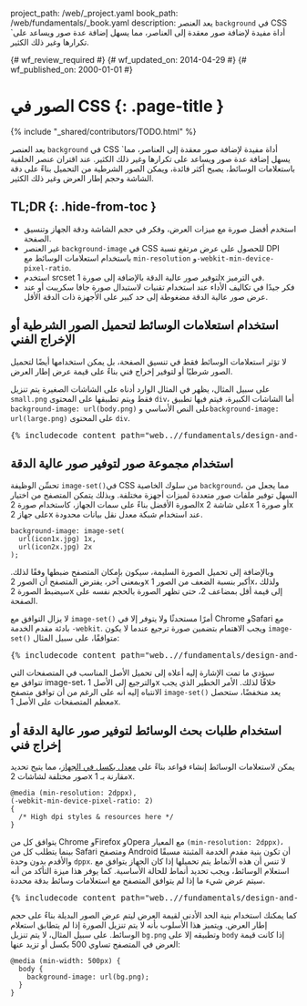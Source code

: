 project_path: /web/_project.yaml
book_path: /web/fundamentals/_book.yaml
description: يعد العنصر `background` في CSS `أداة مفيدة لإضافة صور معقدة إلى العناصر، مما يسهل إضافة عدة صور ويساعد على تكرارها وغير ذلك الكثير.

{# wf_review_required #}
{# wf_updated_on: 2014-04-29 #}
{# wf_published_on: 2000-01-01 #}

# الصور في  CSS {: .page-title }

{% include "_shared/contributors/TODO.html" %}



يعد العنصر `background` في CSS `أداة مفيدة لإضافة صور معقدة إلى العناصر، مما يسهل إضافة عدة صور ويساعد على تكرارها وغير ذلك الكثير.  عند اقتران عنصر الخلفية باستعلامات الوسائط، يصبح أكثر فائدة، ويمكن الصور الشرطية من التحميل بناءً على دقة الشاشة وحجم إطار العرض وغير ذلك الكثير.



## TL;DR {: .hide-from-toc }
- استخدم أفضل صورة مع ميزات العرض، وفكر في حجم الشاشة ودقة الجهاز وتنسيق الصفحة.
- غير العنصر <code>background-image</code> في CSS للحصول على عرض مرتفع نسبة DPI باستخدام استعلامات الوسائط مع <code>min-resolution</code> و<code>-webkit-min-device-pixel-ratio</code>.
- استخدم  srcset لتوفير صور عالية الدقة بالإضافة إلى صورة 1x في الترميز.
- فكر جيدًا في تكاليف الأداء عند استخدام تقنيات لاستبدال صورة جافا سكريبت أو عند عرض صور عالية الدقة مضغوطة إلى حد كبير على الأجهزة ذات الدقة الأقل.


## استخدام استعلامات الوسائط لتحميل الصور الشرطية أو الإخراج الفني

لا تؤثر استعلامات الوسائط فقط في تنسيق الصفحة، بل يمكن استخدامها أيضًا لتحميل الصور شرطيًا أو لتوفير إخراج فني بناءً على قيمة عرض إطار العرض.

على سبيل المثال، يظهر في المثال الوارد أدناه على الشاشات الصغيرة يتم تنزيل `small.png` فقط ويتم تطبيقها على المحتوى `div`، أما الشاشات الكبيرة، فيتم فيها تطبيق `background-image: url(body.png)` على النص الأساسي و`background-image: url(large.png)` على المحتوى `div`.

<pre class="prettyprint">
{% includecode content_path="web..//fundamentals/design-and-ui/media/images/_code/conditional-mq.html" region_tag="conditional" lang=css %}
</pre>

## استخدام مجموعة صور لتوفير صور عالية الدقة

تحسِّن الوظيفة `image-set()`في CSS من سلوك الخاصية `background`، مما يجعل من السهل توفير ملفات صور متعددة لميزات أجهزة مختلفة.  وبذلك يتمكن المتصفح من اختيار الصورة الأفضل بناءً على سمات الجهاز، كاستخدام صورة 2x على شاشة 2x أو صورة 1x على جهاز 2x عند استخدام شبكة معدل نقل بيانات محدودة.


    background-image: image-set(
      url(icon1x.jpg) 1x,
      url(icon2x.jpg) 2x
    );
    

وبالإضافة إلى تحميل الصورة السليمة، سيكون بإمكان المتصفح ضبطها
وفقًا لذلك. وبمعنى آخر، يفترض المتصفح أن الصور 2x أكبر بنسبة الضعف من الصور 1x، ولذلك سيضبط الصورة 2x إلى قيمة أقل بمضاعف 2، حتى تظهر الصورة بالحجم نفسه على الصفحة.

لا يزال التوافق مع `image-set()` أمرًا مستحدثًا ولا يتوفر إلا في Chrome وSafari مع بادئة مقدم الخدمة `-webkit`.  ويجب الاهتمام بتضمين صورة ترجيع عندما لا يكون `image-set()` متوافقًا، على سبيل المثال:

<pre class="prettyprint">
{% includecode content_path="web..//fundamentals/design-and-ui/media/images/_code/image-set.html" region_tag="imageset" lang=css %}
</pre>

سيؤدي ما تمت الإشارة إليه أعلاه إلى تحميل الأصل المناسب في المتصفحات التي تتوافق مع image-set، والترجيع إلى الأصل 1x خلافًا لذلك. الأمر الخطير الذي يجب الانتباه إليه أنه على الرغم من أن توافق متصفح `image-set()` يعد منخفضًا، ستحصل معظم المتصفحات على الأصل 1x.

## استخدام طلبات بحث الوسائط لتوفير صور عالية الدقة أو إخراج فني

يمكن لاستعلامات الوسائط إنشاء قواعد بناءً على [معدل بكسل في الجهاز](http://www.html5rocks.com/en/mobile/high-dpi/#toc-bg)، مما يتيح تحديد صور مختلفة لشاشات 2x مقارنة بـ 1x.


    @media (min-resolution: 2dppx),
    (-webkit-min-device-pixel-ratio: 2)
    {
      /* High dpi styles & resources here */
    }
    

يتوافق كل من Chrome وFirefox وOpera مع المعيار `(min-resolution: 2dppx)`، بينما يتطلب كل من Safari ومتصفح Android أن تكون بنية مقدم الخدمة المثبتة مسبقًا والأقدم بدون وحدة `dppx`.  لا تنس أن هذه الأنماط يتم تحميلها إذا كان الجهاز يتوافق مع استعلام الوسائط، ويجب تحديد أنماط للحالة الأساسية.  كما يوفر هذا ميزة التأكد من أنه سيتم عرض شيء ما إذا لم يتوافق المتصفح مع استعلامات وسائط بدقة محددة.

<pre class="prettyprint">
{% includecode content_path="web..//fundamentals/design-and-ui/media/images/_code/media-query-dppx.html" region_tag="mqdppx" lang=css %}
</pre>

كما يمكنك استخدام بنية الحد الأدنى لقيمة العرض ليتم عرض الصور البديلة بناءً على حجم إطار العرض.  ويتميز هذا الأسلوب بأنه لا يتم تنزيل الصورة إذا لم يتطابق استعلام الوسائط.  على سبيل المثال، لا يتم تنزيل `bg.png` وتطبيقه إلا على `body` إذا كانت قيمة العرض في المتصفح تساوي 500 بكسل أو تزيد عنها:


    @media (min-width: 500px) {
      body {
        background-image: url(bg.png);
      }
    }
    	



